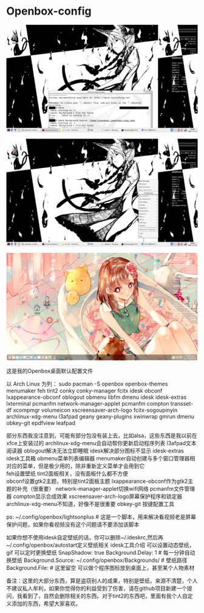 # Openbox-config
![](截图_2018-07-28_13-32-18.png)

![](截图_2018-07-28_13-33-08.png)

![](截图_2018-08-01_03-09-58.png)



这是我的Openbox桌面默认配置文件

以 Arch Linux 为列：
sudo pacman -S openbox openbox-themes menumaker feh tint2 conky conky-manager fcitx idesk obconf lxappearance-obconf oblogout obmenu libfm dmenu idesk idesk-extras lxterminal pcmanfm network-manager-applet pcmanfm compton transset-df xcompmgr volumeicon xscreensaver-arch-logo fcitx-sogoupinyin archlinux-xdg-menu l3afpad geany geany-plugins xwinwrap gmrun dmenu obkey-git  epdfview leafpad 

部分东西我没注意到，可能有部分包没有装上去，比如alsa，这些东西是我以前在xfce上安装过的
archlinux-xdg-menu会自动帮你更新启动程序列表 
l3afpad文本阅读器 oblogout解决无法立即睡眠 
idesk解决部分图标不显示 
idesk-extras idesk工具箱
obmenu菜单列表编辑器 
menumaker自动创建与多个窗口管理器相对应的菜单，但是极少用的，除非重新定义菜单才会用到它  
feh设置壁纸 tint2面板相关，没有面板什么都不方便  
obconf设置gtk2主题，特别是tint2面板主题 
lxappearance-obconf作为gtk2主题的补充（很重要） 
network-manager-applet切换wifi网络 
pcmanfm文件管理器 compton显示合成效果 
xscreensaver-arch-logo屏幕保护程序和锁定器 
archlinux-xdg-menu不知道，好像不是很重要
obkey-git  按键配置工具


ps: 
~/.config/openbox/lightsonplus	# 这是一个脚本，用来解决看视频老是屏幕保护问题，如果你看视频没有这个问题请不要添加该脚本

如果你想不使用idesk自定壁纸的话，你可以删除~/.ideskrc,然后再~/.config/openbox/autostart定义壁纸相关
idesk工具介绍
可以设置动态壁纸，gif
可以定时更换壁纸
SnapShadow: true
Background.Delay: 1	# 每一分钟自动换壁纸
Background.Source: ~/.config/openbox/Backgrounds/	# 壁纸路径
Background.File: 	# 这里留空
可以做个程序图标放到桌面上，甚至某个人物素材

备注：这里的大部分东西，算是盗窃别人的成果，特别是壁纸，来源不清楚，个人不建议私人牟利，如果你觉得你的利益受到了伤害，请在github项目新建一个提问，我看到了，自然会删除相关的东西。对于tint2的东西吧，里面有我个人自定义添加的东西，希望大家喜欢。
